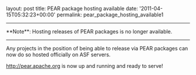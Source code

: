 
layout: post
title: PEAR package hosting available
date: '2011-04-15T05:32:23+00:00'
permalink: pear_package_hosting_available1

<hr/>
**Note**: Hosting releases of PEAR packages is no longer available.
<hr/>
<p>

Any projects in the position of being able to release via PEAR packages can now do so hosted officially on ASF servers.</p> 
  <p><a href="http://pear.apache.org">http://pear.apache.org</a> is now up and running and ready to serve!</p>
